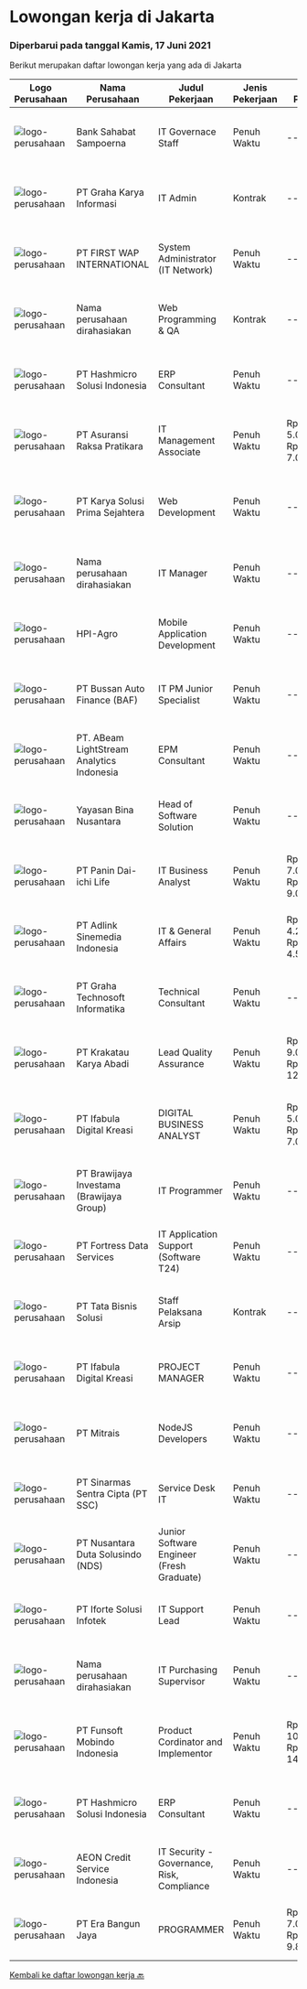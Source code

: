 
  # Lowongan kerja di Jakarta

  ### Diperbarui pada tanggal Kamis, 17 Juni 2021

  Berikut merupakan daftar lowongan kerja yang ada di Jakarta

  |Logo Perusahaan | Nama Perusahaan | Judul Pekerjaan | Jenis Pekerjaan | Gaji Pekerjaan | Lokasi | Deskripsi | Tanggal diunggah | Pranala |
  | -------------- | --------------- | --------------- | --------- | --------- | -------------- | ------- | ----------- | ----------- |
  |![logo-perusahaan](https://image-service-cdn.seek.com.au/b47f8ea58a43e8cbd6c043be8ebd545773ab2784/ee4dce1061f3f616224767ad58cb2fc751b8d2dc)|Bank Sahabat Sampoerna|IT Governace Staff|Penuh Waktu|---|Jakarta Raya|Tanggung Jawab Utama Jabatan1. Melakukan pembuatan dan pengkinian Kebijakan dan Prosedur di IT berdasarkan manajemen risiko dan peraturan Regulator.2....|Rabu, 16 Juni 2021|https://www.jobstreet.co.id/id/job/it-governace-staff-3558553?token=0~c5087a70-fbec-4fa2-bc76-cdd1478496ed&sectionRank=1&jobId=jobstreet-id-job-3558553|
|![logo-perusahaan](https://image-service-cdn.seek.com.au/c318dd0b699c6160d2411e7473745c289633be44/ee4dce1061f3f616224767ad58cb2fc751b8d2dc)|PT Graha Karya Informasi|IT Admin|Kontrak|---|Jakarta Raya|Age preference: millennial (max 30 years old) Min D3/ S1 Any Major or related field of study. Excel Intermediate skill (query, pivot, vlookup,...|Rabu, 16 Juni 2021|https://www.jobstreet.co.id/id/job/it-admin-3557983?token=0~c5087a70-fbec-4fa2-bc76-cdd1478496ed&sectionRank=2&jobId=jobstreet-id-job-3557983|
|![logo-perusahaan](https://image-service-cdn.seek.com.au/b5a7eb5981929805017cd2a7cccb7962130c58e8/ee4dce1061f3f616224767ad58cb2fc751b8d2dc)|PT FIRST WAP INTERNATIONAL|System Administrator (IT Network)|Penuh Waktu|---|Jakarta Selatan|This position of System Administrator is ideal for a Linux Engineer keen on learning new things in the field of System and Network administration. The...|Rabu, 16 Juni 2021|https://www.jobstreet.co.id/id/job/system-administrator-it-network-3547213?token=0~c5087a70-fbec-4fa2-bc76-cdd1478496ed&sectionRank=3&jobId=jobstreet-id-job-3547213|
|![logo-perusahaan](https://us.123rf.com/450wm/pavelstasevich/pavelstasevich1811/pavelstasevich181101027/112815900-stock-vector-no-image-available-icon-flat-vector.jpg?ver=6)|Nama perusahaan dirahasiakan|Web Programming & QA|Kontrak|---|Jakarta Raya|Job Description: Produce fully functional programs writing clean, testable code Collaborate with internal teams to identify system requirements Design...|Rabu, 16 Juni 2021|https://www.jobstreet.co.id/id/job/web-programming-qa-3548584?token=0~c5087a70-fbec-4fa2-bc76-cdd1478496ed&sectionRank=4&jobId=jobstreet-id-job-3548584|
|![logo-perusahaan](https://image-service-cdn.seek.com.au/f6d60ad46f70dbd67cd5ea70ad66341689963cbd/ee4dce1061f3f616224767ad58cb2fc751b8d2dc)|PT Hashmicro Solusi Indonesia|ERP Consultant|Penuh Waktu|---|Jakarta Barat|Responsibilities: Manage and ensure ERP projects are done on time, on budget and on scope with high customer satisfaction Gather requirements, manage...|Rabu, 16 Juni 2021|https://www.jobstreet.co.id/id/job/erp-consultant-3549420?token=0~c5087a70-fbec-4fa2-bc76-cdd1478496ed&sectionRank=5&jobId=jobstreet-id-job-3549420|
|![logo-perusahaan](https://image-service-cdn.seek.com.au/ab437e194a7172ee3a14be92eb0107cae15ec506/ee4dce1061f3f616224767ad58cb2fc751b8d2dc)|PT Asuransi Raksa Pratikara|IT Management Associate|Penuh Waktu|Rp. 5.000.000-Rp. 7.000.000|Jakarta Raya|We are looking for young and talented fresh graduates to become one of our IT Management Associate General Requirements: Candidate must possess at...|Rabu, 16 Juni 2021|https://www.jobstreet.co.id/id/job/it-management-associate-3549509?token=0~c5087a70-fbec-4fa2-bc76-cdd1478496ed&sectionRank=6&jobId=jobstreet-id-job-3549509|
|![logo-perusahaan](https://image-service-cdn.seek.com.au/bb0f2c313297f2db3d497466b95d7da85644edc0/ee4dce1061f3f616224767ad58cb2fc751b8d2dc)|PT Karya Solusi Prima Sejahtera|Web Development|Penuh Waktu|---|Jakarta Raya|Membuat dan memelihara Web Perusahaan, Mengembangkan, memecahkan masalah, memodifikasi dan memelihara Web/Aplikasi perusahaan, Berkoordinasi dengan...|Rabu, 16 Juni 2021|https://www.jobstreet.co.id/id/job/web-development-3557530?token=0~c5087a70-fbec-4fa2-bc76-cdd1478496ed&sectionRank=7&jobId=jobstreet-id-job-3557530|
|![logo-perusahaan](https://us.123rf.com/450wm/pavelstasevich/pavelstasevich1811/pavelstasevich181101027/112815900-stock-vector-no-image-available-icon-flat-vector.jpg?ver=6)|Nama perusahaan dirahasiakan|IT Manager|Penuh Waktu|---|Jakarta Selatan|Information Technology Manager Responsibilities: Managing IT staff by recruiting and training employees, communicating job expectations, and...|Rabu, 16 Juni 2021|https://www.jobstreet.co.id/id/job/it-manager-3558222?token=0~c5087a70-fbec-4fa2-bc76-cdd1478496ed&sectionRank=8&jobId=jobstreet-id-job-3558222|
|![logo-perusahaan](https://image-service-cdn.seek.com.au/0d457d2cf249547b3fdda192fb13dbee8e63de25/ee4dce1061f3f616224767ad58cb2fc751b8d2dc)|HPI-Agro|Mobile Application Development|Penuh Waktu|---|Jakarta Raya|Merancang, Membangun, Menerapkan dan Maintain Mobile Application / Aplikasi Mobile untuk plantation.Membangun aplikasi mobile untuk IOS dan Android...|Rabu, 16 Juni 2021|https://www.jobstreet.co.id/id/job/mobile-application-development-3543722?token=0~c5087a70-fbec-4fa2-bc76-cdd1478496ed&sectionRank=9&jobId=jobstreet-id-job-3543722|
|![logo-perusahaan](https://image-service-cdn.seek.com.au/54993bb1f2d4d0100bd1395ebfa53bc71346c6a2/ee4dce1061f3f616224767ad58cb2fc751b8d2dc)|PT Bussan Auto Finance (BAF)|IT PM Junior Specialist|Penuh Waktu|---|Jakarta Selatan|Jobdesc: Menyusun jadwal project steering committee dengan all stakeholder serta Memastikan timeline per project berjalan sesuai kesepakatan awal,...|Kamis, 17 Juni 2021|https://www.jobstreet.co.id/id/job/it-pm-junior-specialist-3558613?token=0~c5087a70-fbec-4fa2-bc76-cdd1478496ed&sectionRank=10&jobId=jobstreet-id-job-3558613|
|![logo-perusahaan](https://image-service-cdn.seek.com.au/82d418b88bb9f80d7b7e8c26429d1db25d3b6e48/ee4dce1061f3f616224767ad58cb2fc751b8d2dc)|PT. ABeam LightStream Analytics Indonesia|EPM Consultant|Penuh Waktu|---|Jakarta Pusat|We are growing an EPM team to help in implementation of budgeting or consolidation. The prospective candidate is expected to have an excellent logical...|Rabu, 16 Juni 2021|https://www.jobstreet.co.id/id/job/epm-consultant-3549476?token=0~c5087a70-fbec-4fa2-bc76-cdd1478496ed&sectionRank=11&jobId=jobstreet-id-job-3549476|
|![logo-perusahaan](https://image-service-cdn.seek.com.au/bd71e93e77679001303afc8437c50f965ab9dc6a/ee4dce1061f3f616224767ad58cb2fc751b8d2dc)|Yayasan Bina Nusantara|Head of Software Solution|Penuh Waktu|---|Jakarta Barat|Job Descriptions : Ensure the effectiveness of the system development process in Software Solution Department Reviews and analyze requirements,...|Rabu, 16 Juni 2021|https://www.jobstreet.co.id/id/job/head-of-software-solution-3548553?token=0~c5087a70-fbec-4fa2-bc76-cdd1478496ed&sectionRank=12&jobId=jobstreet-id-job-3548553|
|![logo-perusahaan](https://image-service-cdn.seek.com.au/d89a184ab41ce9298b9087d351747d60de7e337b/ee4dce1061f3f616224767ad58cb2fc751b8d2dc)|PT Panin Dai-ichi Life|IT Business Analyst|Penuh Waktu|Rp. 7.000.000-Rp. 9.000.000|Jakarta Raya|Candidate must possess at least a Bachelor's Degree, Computer Science/Information Technology At least 3 year(s) of working experience in IT BA...|Rabu, 16 Juni 2021|https://www.jobstreet.co.id/id/job/it-business-analyst-3558498?token=0~c5087a70-fbec-4fa2-bc76-cdd1478496ed&sectionRank=13&jobId=jobstreet-id-job-3558498|
|![logo-perusahaan](https://image-service-cdn.seek.com.au/19428f4a582cdea3da167b701450af182db503b7/ee4dce1061f3f616224767ad58cb2fc751b8d2dc)|PT Adlink Sinemedia Indonesia|IT & General Affairs|Penuh Waktu|Rp. 4.200.000-Rp. 4.500.000|Jakarta Raya|Qualifications: 21 - 26 years old Bachelor's Degree of Computer Science, Information Technology or other major related 1-2 years managing IT teams...|Rabu, 16 Juni 2021|https://www.jobstreet.co.id/id/job/it-general-affairs-3558413?token=0~c5087a70-fbec-4fa2-bc76-cdd1478496ed&sectionRank=14&jobId=jobstreet-id-job-3558413|
|![logo-perusahaan](https://image-service-cdn.seek.com.au/c90e77767e89e8653e047260fd8d19524840de10/ee4dce1061f3f616224767ad58cb2fc751b8d2dc)|PT Graha Technosoft Informatika|Technical Consultant|Penuh Waktu|---|Jakarta Barat|Responsibility : Implement, and document all aspects of development work as assigned Play a significant role in all aspects of solution design,...|Rabu, 16 Juni 2021|https://www.jobstreet.co.id/id/job/technical-consultant-3548572?token=0~c5087a70-fbec-4fa2-bc76-cdd1478496ed&sectionRank=15&jobId=jobstreet-id-job-3548572|
|![logo-perusahaan](https://image-service-cdn.seek.com.au/0f7dc57e1ffcc42efda4e322d5dda4397791f564/ee4dce1061f3f616224767ad58cb2fc751b8d2dc)|PT Krakatau Karya Abadi|Lead Quality Assurance|Penuh Waktu|Rp. 9.000.000-Rp. 12.600.000|Jakarta Barat|Job Description : In-charge of building testcases for given products Deep dive into product requirements and able to translate them into test cases...|Rabu, 16 Juni 2021|https://www.jobstreet.co.id/id/job/lead-quality-assurance-3549434?token=0~c5087a70-fbec-4fa2-bc76-cdd1478496ed&sectionRank=16&jobId=jobstreet-id-job-3549434|
|![logo-perusahaan](https://image-service-cdn.seek.com.au/cd369a441ee3dd5db7861adc0122696ef73c1176/ee4dce1061f3f616224767ad58cb2fc751b8d2dc)|PT Ifabula Digital Kreasi|DIGITAL BUSINESS ANALYST|Penuh Waktu|Rp. 5.000.000-Rp. 7.000.000|Jakarta Raya|Candidate must possess at least a Bachelor's Degree, Computer Science/Information Technology, Engineering (Computer/Telecommunication), Science &amp;...|Rabu, 16 Juni 2021|https://www.jobstreet.co.id/id/job/digital-business-analyst-3557622?token=0~c5087a70-fbec-4fa2-bc76-cdd1478496ed&sectionRank=17&jobId=jobstreet-id-job-3557622|
|![logo-perusahaan](https://image-service-cdn.seek.com.au/719ea8857c4ccdce0d1e389adda9e34d5061cebb/ee4dce1061f3f616224767ad58cb2fc751b8d2dc)|PT Brawijaya Investama (Brawijaya Group)|IT Programmer|Penuh Waktu|---|Jakarta Raya|Diutamakan lulusan S1 Sistem Informatika / IT Pengalaman min 2 tahun di posisi yang sama Diutamakan yang pernah bekerja sebagai Programmer di Rumah...|Rabu, 16 Juni 2021|https://www.jobstreet.co.id/id/job/it-programmer-3558001?token=0~c5087a70-fbec-4fa2-bc76-cdd1478496ed&sectionRank=18&jobId=jobstreet-id-job-3558001|
|![logo-perusahaan](https://image-service-cdn.seek.com.au/00c62ed60092471e814a3121b044836d75a09ccc/ee4dce1061f3f616224767ad58cb2fc751b8d2dc)|PT Fortress Data Services|IT Application Support (Software T24)|Penuh Waktu|---|Jakarta Pusat|Job Descriptions: Identify causes of recurring problem and find the problem solutions Testing and documentation Quickly develop and apply new skills...|Rabu, 16 Juni 2021|https://www.jobstreet.co.id/id/job/it-application-support-software-t24-3557523?token=0~c5087a70-fbec-4fa2-bc76-cdd1478496ed&sectionRank=19&jobId=jobstreet-id-job-3557523|
|![logo-perusahaan](https://image-service-cdn.seek.com.au/d06c2fb5a883567c43c11072dfc17c055bad8294/ee4dce1061f3f616224767ad58cb2fc751b8d2dc)|PT Tata Bisnis Solusi|Staff Pelaksana Arsip|Kontrak|---|Jakarta Pusat|Kualifikasi: Minimal Lulusan SMA/SMK Usia Minimal 18 tahun Required Skill(s): Mampu mengetik dengan cepat, terbiasa menggunakan komputer Bisa...|Selasa, 15 Juni 2021|https://www.jobstreet.co.id/id/job/staff-pelaksana-arsip-3556822?token=0~c5087a70-fbec-4fa2-bc76-cdd1478496ed&sectionRank=20&jobId=jobstreet-id-job-3556822|
|![logo-perusahaan](https://image-service-cdn.seek.com.au/cd369a441ee3dd5db7861adc0122696ef73c1176/ee4dce1061f3f616224767ad58cb2fc751b8d2dc)|PT Ifabula Digital Kreasi|PROJECT MANAGER|Penuh Waktu|---|Jakarta Barat|Responsibilities: EXECUTION: Leads, Monitoring &amp; Manage Sprint Development; Project Budgets; Project Planning; Manage Scope Development;...|Rabu, 16 Juni 2021|https://www.jobstreet.co.id/id/job/project-manager-3557693?token=0~c5087a70-fbec-4fa2-bc76-cdd1478496ed&sectionRank=21&jobId=jobstreet-id-job-3557693|
|![logo-perusahaan](https://image-service-cdn.seek.com.au/969b0c47f133a1e0155056a5d964c63953dd6304/ee4dce1061f3f616224767ad58cb2fc751b8d2dc)|PT Mitrais|NodeJS Developers|Penuh Waktu|---|Bali|Build your Career with Mitrais! We're urgently looking for experienced NodeJS Developers to be part of our team for an immediate start.Our client is a...|Rabu, 16 Juni 2021|https://www.jobstreet.co.id/id/job/nodejs-developers-3557891?token=0~c5087a70-fbec-4fa2-bc76-cdd1478496ed&sectionRank=22&jobId=jobstreet-id-job-3557891|
|![logo-perusahaan](https://image-service-cdn.seek.com.au/3852dc1c91463d10d278c9af77ab0566b6b6d083/ee4dce1061f3f616224767ad58cb2fc751b8d2dc)|PT Sinarmas Sentra Cipta (PT SSC)|Service Desk IT|Penuh Waktu|---|Jakarta Raya|Job Description:Act as the frontline, single point of contact with the user community for application support by managing incidents and service...|Selasa, 15 Juni 2021|https://www.jobstreet.co.id/id/job/service-desk-it-3557024?token=0~c5087a70-fbec-4fa2-bc76-cdd1478496ed&sectionRank=23&jobId=jobstreet-id-job-3557024|
|![logo-perusahaan](https://image-service-cdn.seek.com.au/8ffc9171a5a837de0929c57c9e6646a39396dad0/ee4dce1061f3f616224767ad58cb2fc751b8d2dc)|PT Nusantara Duta Solusindo (NDS)|Junior Software Engineer (Fresh Graduate)|Penuh Waktu|---|Jakarta Raya|Do you want to be part of our fresh and energic IT team to provide the best solution for our clients while expanding your skills with cutting-edge...|Senin, 14 Juni 2021|https://www.jobstreet.co.id/id/job/junior-software-engineer-fresh-graduate-3555797?token=0~c5087a70-fbec-4fa2-bc76-cdd1478496ed&sectionRank=24&jobId=jobstreet-id-job-3555797|
|![logo-perusahaan](https://image-service-cdn.seek.com.au/ce2f89bf532ebdf936db63b59d10600a0e084a98/ee4dce1061f3f616224767ad58cb2fc751b8d2dc)|PT Iforte Solusi Infotek|IT Support Lead|Penuh Waktu|---|Jakarta Raya|Job Descriptions: Manage the help desk team and evaluate the performance Manage corporate infrastructure, including wi-fi, printers, Internet access,...|Rabu, 16 Juni 2021|https://www.jobstreet.co.id/id/job/it-support-lead-3557678?token=0~c5087a70-fbec-4fa2-bc76-cdd1478496ed&sectionRank=25&jobId=jobstreet-id-job-3557678|
|![logo-perusahaan](https://us.123rf.com/450wm/pavelstasevich/pavelstasevich1811/pavelstasevich181101027/112815900-stock-vector-no-image-available-icon-flat-vector.jpg?ver=6)|Nama perusahaan dirahasiakan|IT Purchasing Supervisor|Penuh Waktu|---|Jakarta Raya|Deskripsi Pekerjaan : Membuat dan mengontrol data inventaris perusahaan Pengadaan fasilitas dan barang (Inventaris kebutuhan perusahaan bekerjsama...|Rabu, 16 Juni 2021|https://www.jobstreet.co.id/id/job/it-purchasing-supervisor-3558130?token=0~c5087a70-fbec-4fa2-bc76-cdd1478496ed&sectionRank=26&jobId=jobstreet-id-job-3558130|
|![logo-perusahaan](https://image-service-cdn.seek.com.au/67e616b67cc74092ad83a84a9584097615bad887/ee4dce1061f3f616224767ad58cb2fc751b8d2dc)|PT Funsoft Mobindo Indonesia|Product Cordinator and Implementor|Penuh Waktu|Rp. 10.000.000-Rp. 14.000.000|Jakarta Selatan|Communicate and coordinate request from all department to IT Team Find best solution to Implement Translate IT related documents as Necessary Improve...|Rabu, 16 Juni 2021|https://www.jobstreet.co.id/id/job/product-cordinator-and-implementor-3557537?token=0~c5087a70-fbec-4fa2-bc76-cdd1478496ed&sectionRank=27&jobId=jobstreet-id-job-3557537|
|![logo-perusahaan](https://image-service-cdn.seek.com.au/f6d60ad46f70dbd67cd5ea70ad66341689963cbd/ee4dce1061f3f616224767ad58cb2fc751b8d2dc)|PT Hashmicro Solusi Indonesia|ERP Consultant|Penuh Waktu|---|Jakarta Barat|Responsibilities: Manage and ensure ERP projects are done on time, on budget and on scope with high customer satisfaction Gather requirements, manage...|Selasa, 15 Juni 2021|https://www.jobstreet.co.id/id/job/erp-consultant-3557240?token=0~c5087a70-fbec-4fa2-bc76-cdd1478496ed&sectionRank=28&jobId=jobstreet-id-job-3557240|
|![logo-perusahaan](https://image-service-cdn.seek.com.au/30782cbc5442a0eeb8c589f0de706c05acee4a3b/ee4dce1061f3f616224767ad58cb2fc751b8d2dc)|AEON Credit Service Indonesia|IT Security - Governance, Risk, Compliance|Penuh Waktu|---|Jakarta Raya|Job Description: Develop, implement, and maintain policies and procedures regarding IT Security Enforce security policies Manage employee security...|Rabu, 16 Juni 2021|https://www.jobstreet.co.id/id/job/it-security-governance-risk-compliance-3558297?token=0~c5087a70-fbec-4fa2-bc76-cdd1478496ed&sectionRank=29&jobId=jobstreet-id-job-3558297|
|![logo-perusahaan](https://image-service-cdn.seek.com.au/f6aaf9211952c4e197399cbb265872b011708396/ee4dce1061f3f616224767ad58cb2fc751b8d2dc)|PT Era Bangun Jaya|PROGRAMMER|Penuh Waktu|Rp. 7.000.000-Rp. 9.800.000|Jakarta Timur|Responsibilities: Web programmer is responsible for designing and implementing an executable code solution, analyzing runtime profiles to debug errors...|Selasa, 15 Juni 2021|https://www.jobstreet.co.id/id/job/programmer-3556803?token=0~c5087a70-fbec-4fa2-bc76-cdd1478496ed&sectionRank=30&jobId=jobstreet-id-job-3556803|


  [Kembali ke daftar lowongan kerja 🔙](../README.md#daftar-lowongan-kerja)
  